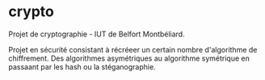 crypto
======

Projet de cryptographie - IUT de Belfort Montbéliard.

Projet en sécurité consistant à récréeer un certain nombre d'algorithme de chiffrement. Des algorithmes asymétriques au algorithme symétrique en passaant par les hash ou la stéganographie.
